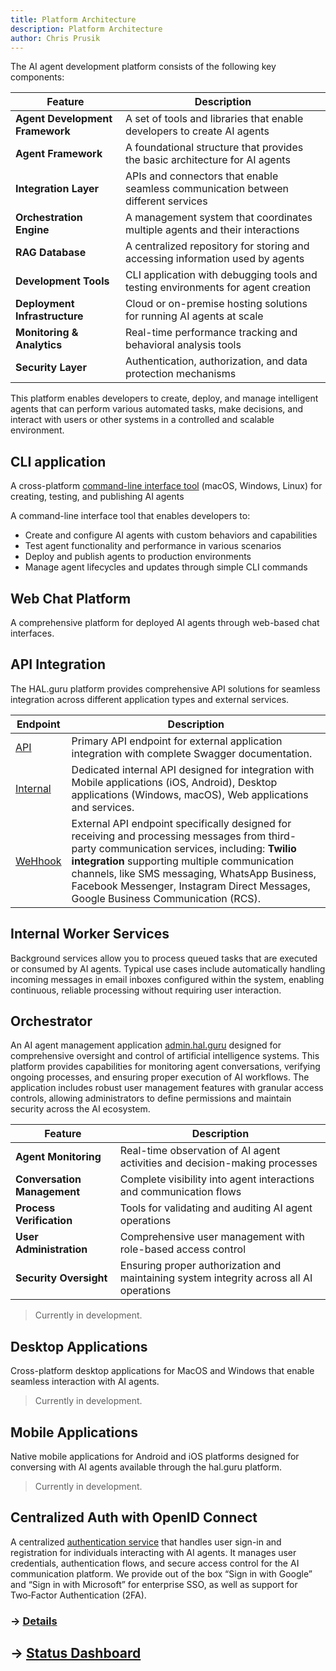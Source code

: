 ```yaml
---
title: Platform Architecture
description: Platform Architecture
author: Chris Prusik
---
```


The AI agent development platform consists of the following key components:

| Feature                         | Description |
|---------------------------------|-------------|
| **Agent Development Framework** | A set of tools and libraries that enable developers to create AI agents |
| **Agent Framework**             | A foundational structure that provides the basic architecture for AI agents |
| **Integration Layer**           | APIs and connectors that enable seamless communication between different services |
| **Orchestration Engine**        | A management system that coordinates multiple agents and their interactions |
| **RAG Database**                | A centralized repository for storing and accessing information used by agents |
| **Development Tools**           | CLI application with debugging tools and testing environments for agent creation |
| **Deployment Infrastructure**   | Cloud or on-premise hosting solutions for running AI agents at scale |
| **Monitoring & Analytics**      | Real-time performance tracking and behavioral analysis tools |
| **Security Layer**              | Authentication, authorization, and data protection mechanisms |

This platform enables developers to create, deploy, and manage intelligent agents that can perform various automated tasks, make decisions, and interact with users or other systems in a controlled and scalable environment.

## CLI application 

A cross-platform [command-line interface tool](../cli/index.md) (macOS, Windows, Linux) for creating, testing, and publishing AI agents

A command-line interface tool that enables developers to:
- Create and configure AI agents with custom behaviors and capabilities
- Test agent functionality and performance in various scenarios
- Deploy and publish agents to production environments
- Manage agent lifecycles and updates through simple CLI commands

<!-- [Hal.guru CLI](../images/halguru-cli.png) -->

## Web Chat Platform

A comprehensive platform for deployed AI agents through web-based chat interfaces.

## API Integration

The HAL.guru platform provides comprehensive API solutions for seamless 
integration across different application types and external services.

| Endpoint                               | Description |
|----------------------------------------|-------------|
| [API](https://api.hal.guru/swagger/)   | Primary API endpoint for external application integration with complete Swagger documentation. |
| [Internal](https://internal.hal.guru/) | Dedicated internal API designed for integration with Mobile applications (iOS, Android), Desktop applications (Windows, macOS), Web applications and services. |
| [WeHhook](https://webhook.hal.guru)    | External API endpoint specifically designed for receiving and processing messages from third-party communication services, including: **Twilio integration** supporting multiple communication channels, like SMS messaging, WhatsApp Business, Facebook Messenger, Instagram Direct Messages, Google Business Communication (RCS). |

## Internal Worker Services

Background services allow you to process queued tasks that are executed 
or consumed by AI agents. Typical use cases include automatically handling 
incoming messages in email inboxes configured within the system, 
enabling continuous, reliable processing without requiring user interaction.

## Orchestrator

An AI agent management application [admin.hal.guru](https://admin.hal.guru) 
designed for comprehensive oversight and control of artificial intelligence systems. 
This platform provides capabilities for monitoring agent conversations, 
verifying ongoing processes, and ensuring proper execution of AI workflows. 
The application includes robust user management features with granular access controls, 
allowing administrators to define permissions and maintain security across the AI ecosystem.

| Feature                                                                         | Description                                                                |
|---------------------------------------------------------------------------------|----------------------------------------------------------------------------|
| **Agent Monitoring**                                                            | Real-time observation of AI agent activities and decision-making processes |
| **Conversation Management**                                                     | Complete visibility into agent interactions and communication flows        |
| **Process Verification** |  Tools for validating and auditing AI agent operations                     |
| **User Administration**                                                         | Comprehensive user management with role-based access control               
| **Security Oversight** | Ensuring proper authorization and maintaining system integrity across all AI operations |

> Currently in development.

## Desktop Applications

Cross-platform desktop applications for MacOS and Windows that enable seamless interaction with AI agents.

> Currently in development.

## Mobile Applications

Native mobile applications for Android and iOS platforms designed 
for conversing with AI agents available through the hal.guru platform. 

> Currently in development.
 
## Centralized Auth with OpenID Connect

A centralized [authentication service](https://login.hal.guru) that handles user sign-in and registration for individuals interacting with AI agents. It manages user credentials, authentication flows, and secure access control for the AI communication platform. We provide out of the box “Sign in with Google” and “Sign in with Microsoft” for enterprise SSO, as well as support for Two‑Factor Authentication (2FA). 

### → [Details](identity-server.md)

## → [Status Dashboard](../status/index.md)
